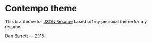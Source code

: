 # Contempo theme

This is a theme for [JSON Resume](https://jsonresume.org/) based off my personal theme for my resume.

[Dan Barrett &mdash; 2015](https://www.yesdevnull.net)